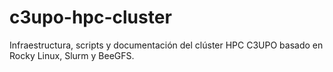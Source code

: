 # c3upo-hpc-cluster
Infraestructura, scripts y documentación del clúster HPC C3UPO basado en Rocky Linux, Slurm y BeeGFS.
